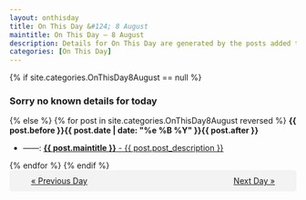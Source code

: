 ```yaml
---
layout: onthisday
title: On This Day &#124; 8 August
maintitle: On This Day — 8 August
description: Details for On This Day are generated by the posts added to the website so the content is subject to changes/updates over time.
categories: [On This Day]
---
```


{% if site.categories.OnThisDay8August == null %}
<h3>Sorry no known details for today</h3>
{% else %}
{% for post in site.categories.OnThisDay8August reversed %}
<strong>{{ post.before }}{{ post.date | date: "%e %B %Y" }}{{ post.after }}</strong>
<ul>
<li> ——: <a class="{{ post.class }}" href="{{ post.url }}"><strong>{{ post.maintitle }}</strong> - {{ post.post_description }}</a></li>
</ul>
{% endfor %}
{% endif %}
<br />
<div style="background-color: #f3f3f3; padding: 10px; border-radius: 5px; text-align: center; display: flex; justify-content: space-evenly;">
<a href="/onthisday/08/08-07">« Previous Day</a>
<span style="visibility:hidden;">[ Visit Leap Year February 29 ]</span>
<a href="/onthisday/08/08-09">Next Day »</a>
</div>
